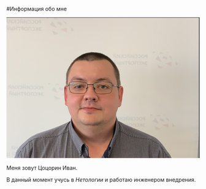 #Информация обо мне 



!["Это я"](<my photo.png>)





Меня зовут Цоцорин Иван.

В данный момент учусь в *Нетологии* и работаю инженером внедрения.

